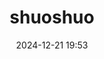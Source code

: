 ---
title: shuoshuo
date: 2024-12-21 19:53
limit:
  type: date
  value: 2024-06-20
top_img: 'https://pic.3gbizhi.com/uploadmark/20241122/593bec18403f0b80eea5a498d4bde859.jpeg'
cover: https://pic.3gbizhi.com/uploadmark/20241122/593bec18403f0b80eea5a498d4bde859.jpeg
---